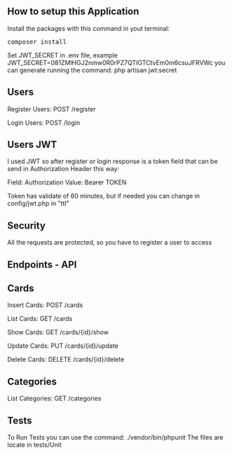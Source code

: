 ## How to setup this Application
Install the packages with this command in yout terminal: 
<pre>
composer install
</pre>

<p>
Set JWT_SECRET in .env file, example JWT_SECRET=081ZMlHGJ2nmw0R0rPZ7QTIGTCtvEm0m6csuJFRVWc
you can generate running the command: php artisan jwt:secret
</p>

## Users
<p>
Register Users: POST /register
</p>

<p>
Login Users: POST /login
</p>
    
## Users JWT
<p>
I used JWT so after register or login response is a token field that can be send in Authorization Header this way:

Field: Authorization Value: Bearer TOKEN

Token has validate of 60 minutes, but if needed you can change in config/jwt.php in "ttl"
</p>

## Security
<p>
All the requests are protected, so you have to register a user to access
</p>

## Endpoints - API

## Cards
<p>
Insert Cards: POST /cards
</p>

<p>
List Cards: GET /cards
</p>

<p>
Show Cards: GET /cards/{id}/show
</p>

<p>
Update Cards: PUT /cards/{id}/update
</p>

<p>
Delete Cards: DELETE /cards/{id}/delete
</p>

## Categories
<p>
List Categories: GET /categories
</p>
    
## Tests
<p>
To Run Tests you can use the command: ./vendor/bin/phpunit
The files are locate in tests/Unit
</p>
